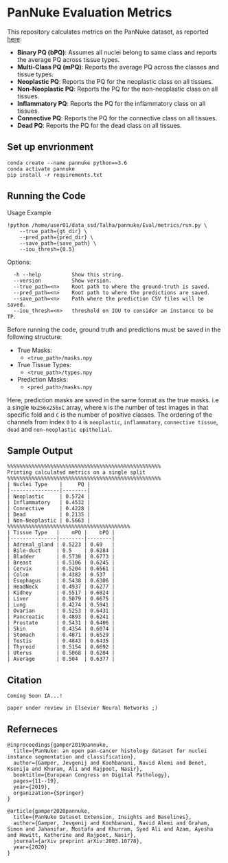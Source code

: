 # PanNuke Evaluation Metrics

This repository calculates metrics on the PanNuke dataset, as reported [here](https://arxiv.org/abs/2003.10778): <br />

- **Binary PQ (bPQ)**: Assumes all nuclei belong to same class and reports the average PQ across tissue types. <br />
- **Multi-Class PQ (mPQ)**: Reports the average PQ across the classes and tissue types. <br />
- **Neoplastic PQ**: Reports the PQ for the neoplastic class on all tissues. <br />
- **Non-Neoplastic PQ**: Reports the PQ for the non-neoplastic class on all tissues. <br />
- **Inflammatory PQ**: Reports the PQ for the inflammatory class on all tissues. <br />
- **Connective PQ**: Reports the PQ for the connective class on all tissues. <br />
- **Dead PQ**: Reports the PQ for the dead class on all tissues. <br />


## Set up envrionment

```
conda create --name pannuke python==3.6
conda activate pannuke
pip install -r requirements.txt
```

## Running the Code 

Usage Example
````
!python /home/user01/data_ssd/Talha/pannuke/Eval/metrics/run.py \
    --true_path={gt_dir} \
    --pred_path={pred_dir} \
    --save_path={save_path} \
    --iou_thresh={0.5}
````

Options:
```
  -h --help          Show this string.
  --version          Show version.
  --true_path=<n>    Root path to where the ground-truth is saved.
  --pred_path=<n>    Root path to where the predictions are saved.
  --save_path=<n>    Path where the prediction CSV files will be saved.
  --iou_thresh=<n>   threshold on IOU to consider an instance to be TP.
```

Before running the code, ground truth and predictions must be saved in the following structure: <br />

- True Masks:
    - `<true_path>/masks.npy`
- True Tissue Types:
    - `<true_path>/types.npy`
- Prediction Masks:
    - `<pred_path>/masks.npy`

Here, prediction masks are saved in the same format as the true masks. i.e a single `Nx256x256xC` array, where `N` is the number of test images in that specific fold and `C` is the number of positive classes. The ordering of the channels from index `0` to `4` is `neoplastic`, `inflammatory`, `connective tissue`, `dead` and `non-neoplastic epithelial`.

## Sample Output

```
%%%%%%%%%%%%%%%%%%%%%%%%%%%%%%%%%%%%%%%%%%%%%%%%%%
Printing calculated metrics on a single split
%%%%%%%%%%%%%%%%%%%%%%%%%%%%%%%%%%%%%%%%%%%%%%%%%%
| Nuclei Type    |     PQ |
|----------------|--------|
| Neoplastic     | 0.5724 |
| Inflammatory   | 0.4532 |
| Connective     | 0.4228 |
| Dead           | 0.2135 |
| Non-Neoplastic | 0.5663 |
%%%%%%%%%%%%%%%%%%%%%%%%%%%%%%%%%%%%%%%%
| Tissue Type   |    mPQ |    bPQ |
|---------------|--------|--------|
| Adrenal_gland | 0.5223 | 0.69   |
| Bile-duct     | 0.5    | 0.6284 |
| Bladder       | 0.5738 | 0.6773 |
| Breast        | 0.5106 | 0.6245 |
| Cervix        | 0.5204 | 0.6561 |
| Colon         | 0.4382 | 0.537  |
| Esophagus     | 0.5438 | 0.6306 |
| HeadNeck      | 0.4937 | 0.6277 |
| Kidney        | 0.5517 | 0.6824 |
| Liver         | 0.5079 | 0.6675 |
| Lung          | 0.4274 | 0.5941 |
| Ovarian       | 0.5253 | 0.6431 |
| Pancreatic    | 0.4893 | 0.6241 |
| Prostate      | 0.5431 | 0.6406 |
| Skin          | 0.4354 | 0.6074 |
| Stomach       | 0.4871 | 0.6529 |
| Testis        | 0.4843 | 0.6435 |
| Thyroid       | 0.5154 | 0.6692 |
| Uterus        | 0.5068 | 0.6204 |
| Average       | 0.504  | 0.6377 |
```
## Citation 

```
Coming Soon IA...!

paper under review in Elsevier Neural Networks ;)
```

## Referneces


```
@inproceedings{gamper2019pannuke,
  title={PanNuke: an open pan-cancer histology dataset for nuclei instance segmentation and classification},
  author={Gamper, Jevgenij and Koohbanani, Navid Alemi and Benet, Ksenija and Khuram, Ali and Rajpoot, Nasir},
  booktitle={European Congress on Digital Pathology},
  pages={11--19},
  year={2019},
  organization={Springer}
}
```
```
@article{gamper2020pannuke,
  title={PanNuke Dataset Extension, Insights and Baselines},
  author={Gamper, Jevgenij and Koohbanani, Navid Alemi and Graham, Simon and Jahanifar, Mostafa and Khurram, Syed Ali and Azam, Ayesha and Hewitt, Katherine and Rajpoot, Nasir},
  journal={arXiv preprint arXiv:2003.10778},
  year={2020}
}
```





